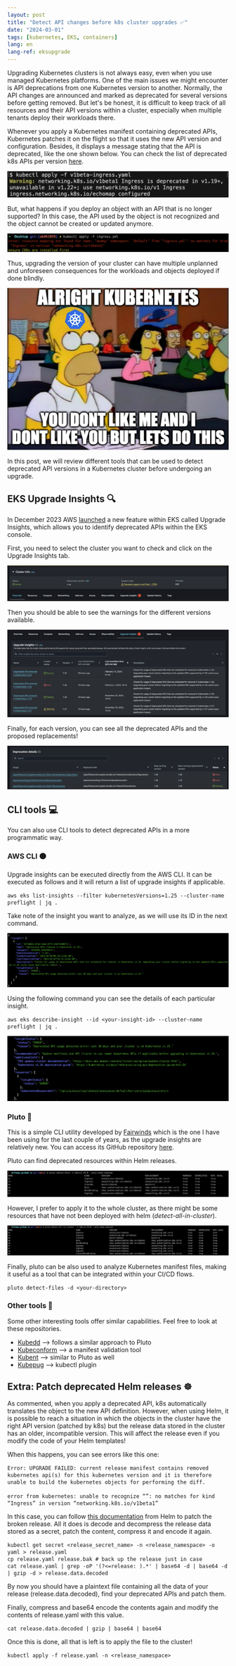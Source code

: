 ```yaml
---
layout: post
title: "Detect API changes before k8s cluster upgrades ✅"
date: "2024-03-01"
tags: [kubernetes, EKS, containers]
lang: en
lang-ref: eksupgrade
--- 
```


Upgrading Kubernetes clusters is not always easy, even when you use managed Kubernetes platforms. One of the main issues we might encounter is API deprecations from one Kubernetes version to another. Normally, the API changes are announced and marked as deprecated for several versions before getting removed. But let's be honest, it is difficult to keep track of all resources and their API versions within a cluster, especially when multiple tenants deploy their workloads there.

Whenever you apply a Kubernetes manifest containing deprecated APIs, Kubernetes patches it on the flight so that it uses the new API version and configuration. Besides, it displays a message stating that the API is deprecated, like the one shown below. You can check the list of deprecated k8s APIs per version [here](https://kubernetes.io/docs/reference/using-api/deprecation-guide/).

![](/assets/img/deprecated.png)

But, what happens if you deploy an object with an API that is no longer supported? In this case, the API used by the object is not recognized and the object cannot be created or updated anymore.

![](/assets/img/failure.png)

Thus, upgrading the version of your cluster can have multiple unplanned and unforeseen consequences for the workloads and objects deployed if done blindly. 

![](/assets/img/k8s-fuckup.png)

In this post, we will review different tools that can be used to detect deprecated API versions in a Kubernetes cluster before undergoing an upgrade.


## EKS Upgrade Insights 🔍

In December 2023 AWS [launched](https://aws.amazon.com/about-aws/whats-new/2023/12/amazon-eks-upgrade-insights/) a new feature within EKS called Upgrade Insights, which allows you to identify deprecated APIs within the EKS console.

First, you need to select the cluster you want to check and click on the Upgrade Insights tab.

![](/assets/img/api1.png)

Then you should be able to see the warnings for the different versions available.

![](/assets/img/api2.png)

Finally, for each version, you can see all the deprecated APIs and the proposed replacements!

![](/assets/img/api3.png)

## CLI tools 💻

You can also use CLI tools to detect deprecated APIs in a more programmatic way.

### AWS CLI 🟠

Upgrade insights can be executed directly from the AWS CLI. It can be executed as follows and it will return a list of upgrade insights if applicable.

```
aws eks list-insights --filter kubernetesVersions=1.25 --cluster-name preflight | jq .
```
Take note of the insight you want to analyze, as we will use its ID in the next command.

![](/assets/img/insight.png)

Using the following command you can see the details of each particular insight.

```
aws eks describe-insight --id <your-insight-id> --cluster-name preflight | jq .
```

![](/assets/img/insight2.png)

### Pluto 🐶

This is a simple CLI utility developed by [Fairwinds](https://www.fairwinds.com/) which is the one I have been using for the last couple of years, as the upgrade insights are relatively new. You can access its GitHub repository [here](https://github.com/FairwindsOps/pluto).

Pluto can find deprecated resources within Helm releases.

![](/assets/img/pluto-1.png)

However, I prefer to apply it to the whole cluster, as there might be some resources that have not been deployed with helm (*detect-all-in-cluster*).

![](/assets/img/pluto-2.png)

Finally, pluto can be also used to analyze Kubernetes manifest files, making it useful as a tool that can be integrated within your CI/CD flows.

```
pluto detect-files -d <your-directory>
```

### Other tools 🧰

Some other interesting tools offer similar capabilities. Feel free to look at these repositories.

- [Kubedd](https://github.com/devtron-labs/silver-surfer?tab=readme-ov-file) --> follows a similar approach to Pluto
- [Kubeconform](https://github.com/yannh/kubeconform) --> a manifest validation tool
- [Kubent](https://github.com/doitintl/kube-no-trouble) --> similar to Pluto as well
- [Kubepug](https://github.com/kubepug/kubepug) --> kubectl plugin

## Extra: Patch deprecated Helm releases ☸️

As commented, when you apply a deprecated API, k8s automatically translates the object to the new API definition. However, when using Helm, it is possible to reach a situation in which the objects in the cluster have the right API version (patched by k8s) but the release data stored in the cluster has an older, incompatible version. This will affect the release even if you modify the code of your Helm templates!

When this happens, you can see errors like this one:

```
Error: UPGRADE FAILED: current release manifest contains removed kubernetes api(s) for this kubernetes version and it is therefore unable to build the kubernetes objects for performing the diff. 

error from kubernetes: unable to recognize “”: no matches for kind “Ingress” in version “networking.k8s.io/v1beta1”
```

In this case, you can follow [this documentation](https://helm.sh/docs/topics/kubernetes_apis/#updating-api-versions-of-a-release-manifest) from Helm to patch the broken release. All it does is decode and decompress the release data stored as a secret, patch the content, compress it and encode it again.

```
kubectl get secret <release_secret_name> -n <release_namespace> -o yaml > release.yaml
cp release.yaml release.bak # back up the release just in case
cat release.yaml | grep -oP '(?<=release: ).*' | base64 -d | base64 -d | gzip -d > release.data.decoded
```

By now you should have a plaintext file containing all the data of your release (release.data.decoded), find your deprecated APIs and patch them.

Finally, compress and base64 encode the contents again and modify the contents of release.yaml with this value.

```
cat release.data.decoded | gzip | base64 | base64
```

Once this is done, all that is left is to apply the file to the cluster!

```
kubectl apply -f release.yaml -n <release_namespace>
```
